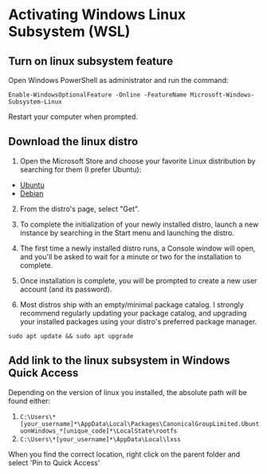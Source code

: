 # Activating Windows Linux Subsystem (WSL)
## Turn on linux subsystem feature
Open Windows PowerShell as administrator and run the command:

```console
Enable-WindowsOptionalFeature -Online -FeatureName Microsoft-Windows-Subsystem-Linux
```

Restart your computer when prompted.

## Download the linux distro
1. Open the Microsoft Store and choose your favorite Linux distribution by searching for them (I prefer Ubuntu):
- [Ubuntu](https://www.microsoft.com/en-ca/p/ubuntu/9nblggh4msv6?rtc=1&activetab=pivot:overviewtab)
- [Debian](https://www.microsoft.com/en-ca/p/debian/9msvkqc78pk6?rtc=1&activetab=pivot:overviewtab)

2. From the distro's page, select "Get".

3. To complete the initialization of your newly installed distro, launch a new instance by searching in the Start menu and launching the distro. 

4. The first time a newly installed distro runs, a Console window will open, and you'll be asked to wait for a minute or two for the installation to complete.

5. Once installation is complete, you will be prompted to create a new user account (and its password).

6. Most distros ship with an empty/minimal package catalog. I strongly recommend regularly updating your package catalog, and upgrading your installed packages using your distro's preferred package manager.

```console
sudo apt update && sudo apt upgrade
```

## Add link to the linux subsystem in Windows Quick Access
Depending on the version of linux you installed, the absolute path will be found either:

1. ```C:\Users\*[your_username]*\AppData\Local\Packages\CanonicalGroupLimited.UbuntuonWindows_*[unique_code]*\LocalState\rootfs```
2. ```C:\Users\*[your_username]*\AppData\Local\lxss```

When you find the correct location, right click on the parent folder and select 'Pin to Quick Access'
